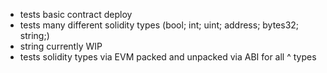 * tests basic contract deploy
* tests many different solidity types (bool; int; uint; address; bytes32; string;)
* string currently WIP
* tests solidity types via EVM packed and unpacked via ABI for all ^ types
